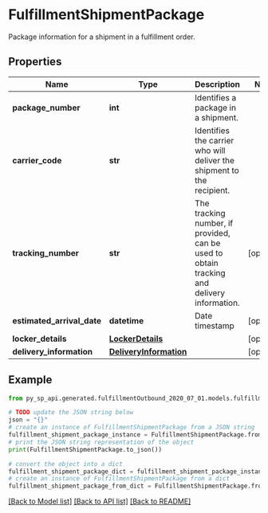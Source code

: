 # FulfillmentShipmentPackage

Package information for a shipment in a fulfillment order.

## Properties

Name | Type | Description | Notes
------------ | ------------- | ------------- | -------------
**package_number** | **int** | Identifies a package in a shipment. | 
**carrier_code** | **str** | Identifies the carrier who will deliver the shipment to the recipient. | 
**tracking_number** | **str** | The tracking number, if provided, can be used to obtain tracking and delivery information. | [optional] 
**estimated_arrival_date** | **datetime** | Date timestamp | [optional] 
**locker_details** | [**LockerDetails**](LockerDetails.md) |  | [optional] 
**delivery_information** | [**DeliveryInformation**](DeliveryInformation.md) |  | [optional] 

## Example

```python
from py_sp_api.generated.fulfillmentOutbound_2020_07_01.models.fulfillment_shipment_package import FulfillmentShipmentPackage

# TODO update the JSON string below
json = "{}"
# create an instance of FulfillmentShipmentPackage from a JSON string
fulfillment_shipment_package_instance = FulfillmentShipmentPackage.from_json(json)
# print the JSON string representation of the object
print(FulfillmentShipmentPackage.to_json())

# convert the object into a dict
fulfillment_shipment_package_dict = fulfillment_shipment_package_instance.to_dict()
# create an instance of FulfillmentShipmentPackage from a dict
fulfillment_shipment_package_from_dict = FulfillmentShipmentPackage.from_dict(fulfillment_shipment_package_dict)
```
[[Back to Model list]](../README.md#documentation-for-models) [[Back to API list]](../README.md#documentation-for-api-endpoints) [[Back to README]](../README.md)


